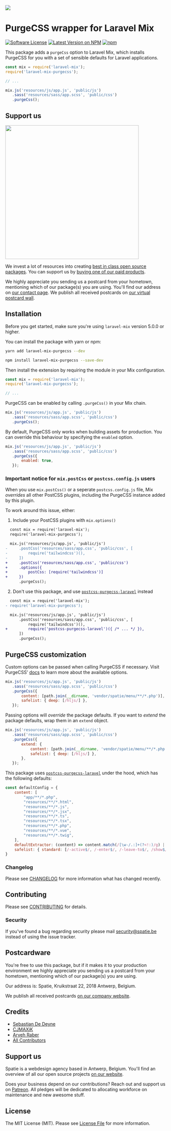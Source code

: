 
[<img src="https://github-ads.s3.eu-central-1.amazonaws.com/support-ukraine.svg?t=1" />](https://supportukrainenow.org)

# PurgeCSS wrapper for Laravel Mix

[![Software License](https://img.shields.io/badge/license-MIT-brightgreen.svg?style=flat-square)](LICENSE.md)
[![Latest Version on NPM](https://img.shields.io/npm/v/laravel-mix-purgecss.svg?style=flat-square)](https://npmjs.com/package/laravel-mix-purgecss)
[![npm](https://img.shields.io/npm/dt/laravel-mix-purgecss.svg?style=flat-square)](https://www.npmjs.com/package/laravel-mix-purgecss)

This package adds a `purgeCss` option to Laravel Mix, which installs PurgeCSS for you with a set of sensible defaults for Laravel applications.

```js
const mix = require('laravel-mix');
require('laravel-mix-purgecss');

// ...

mix.js('resources/js/app.js', 'public/js')
   .sass('resources/sass/app.scss', 'public/css')
   .purgeCss();
```

## Support us

[<img src="https://github-ads.s3.eu-central-1.amazonaws.com/laravel-mix-purgecss.jpg?t=1" width="419px" />](https://spatie.be/github-ad-click/laravel-mix-purgecss)

We invest a lot of resources into creating [best in class open source packages](https://spatie.be/open-source). You can support us by [buying one of our paid products](https://spatie.be/open-source/support-us).

We highly appreciate you sending us a postcard from your hometown, mentioning which of our package(s) you are using. You'll find our address on [our contact page](https://spatie.be/about-us). We publish all received postcards on [our virtual postcard wall](https://spatie.be/open-source/postcards).

## Installation

Before you get started, make sure you're using `laravel-mix` version 5.0.0 or higher.

You can install the package with yarn or npm:

```bash
yarn add laravel-mix-purgecss --dev
```

```bash
npm install laravel-mix-purgecss --save-dev
```

Then install the extension by requiring the module in your Mix configuration.

```js
const mix = require('laravel-mix');
require('laravel-mix-purgecss');

// ...
```

PurgeCSS can be enabled by calling `.purgeCss()` in your Mix chain.

```js
mix.js('resources/js/app.js', 'public/js')
   .sass('resources/sass/app.scss', 'public/css')
   .purgeCss();
```

By default, PurgeCSS only works when building assets for production. You can override this behaviour by specifying the `enabled` option.

```js
mix.js('resources/js/app.js', 'public/js')
   .sass('resources/sass/app.scss', 'public/css')
   .purgeCss({
       enabled: true,
   });
```

### Important notice for `mix.postCss` or `postcss.config.js` users

When you use `mix.postCss()` or a seperate `postcss.config.js` file, Mix _overrides_ all other PostCSS plugins, including the PurgeCSS instance added by this plugin.

To work around this issue, either:

1) Include your PostCSS plugins with `mix.options()`

```diff
  const mix = require('laravel-mix');
  require('laravel-mix-purgecss');

  mix.js('resources/js/app.js', 'public/js')
-     .postCss('resources/sass/app.css', 'public/css', [
-         require('tailwindcss')(),
-     ])
+     .postCss('resources/sass/app.css', 'public/css')
+     .options({
+         postCss: [require('tailwindcss')]
+     })
      .purgeCss();
```

2) Don't use this package, and use [`postcss-purgecss-laravel`](https://github.com/spatie/postcss-purgecss-laravel) instead

```diff
  const mix = require('laravel-mix');
- require('laravel-mix-purgecss');

  mix.js('resources/js/app.js', 'public/js')
      .postCss('resources/sass/app.css', 'public/css', [
          require('tailwindcss')(),
+         require('postcss-purgecss-laravel')({ /* ... */ }),
      ])
      .purgeCss();
```

## PurgeCSS customization

Custom options can be passed when calling PurgeCSS if necessary. Visit PurgeCSS' [docs](https://purgecss.com/configuration.html#options) to learn more about the available options.

```js
mix.js('resources/js/app.js', 'public/js')
   .sass('resources/sass/app.scss', 'public/css')
   .purgeCss({
       content: [path.join(__dirname, 'vendor/spatie/menu/**/*.php')],
       safelist: { deep: [/hljs/] },
   });
```

Passing options will _override_ the package defaults. If you want to _extend_ the package defaults, wrap them in an `extend` object.

```js
mix.js('resources/js/app.js', 'public/js')
   .sass('resources/sass/app.scss', 'public/css')
   .purgeCss({
       extend: {
           content: [path.join(__dirname, 'vendor/spatie/menu/**/*.php')],
           safelist: { deep: [/hljs/] },
       },
   });
```

This package uses [`postcss-purgecss-laravel`](https://github.com/spatie/postcss-purgecss-laravel) under the hood, which has the following defaults:

```js
const defaultConfig = {
    content: [
        "app/**/*.php",
        "resources/**/*.html",
        "resources/**/*.js",
        "resources/**/*.jsx",
        "resources/**/*.ts",
        "resources/**/*.tsx",
        "resources/**/*.php",
        "resources/**/*.vue",
        "resources/**/*.twig",
    ],
    defaultExtractor: (content) => content.match(/[\w-/.:]+(?<!:)/g) || [],
    safelist: { standard: [/-active$/, /-enter$/, /-leave-to$/, /show$/] },
}
```

### Changelog

Please see [CHANGELOG](CHANGELOG.md) for more information what has changed recently.

## Contributing

Please see [CONTRIBUTING](CONTRIBUTING.md) for details.

### Security

If you've found a bug regarding security please mail [security@spatie.be](mailto:security@spatie.be) instead of using the issue tracker.

## Postcardware

You're free to use this package, but if it makes it to your production environment we highly appreciate you sending us a postcard from your hometown, mentioning which of our package(s) you are using.

Our address is: Spatie, Kruikstraat 22, 2018 Antwerp, Belgium.

We publish all received postcards [on our company website](https://spatie.be/en/opensource/postcards).

## Credits

- [Sebastian De Deyne](https://github.com/sebastiandedeyne)
- [CJMAXiK](https://github.com/cjmaxik)
- [Aryeh Raber](https://github.com/aryehraber)
- [All Contributors](../../contributors)

## Support us

Spatie is a webdesign agency based in Antwerp, Belgium. You'll find an overview of all our open source projects [on our website](https://spatie.be/opensource).

Does your business depend on our contributions? Reach out and support us on [Patreon](https://www.patreon.com/spatie).
All pledges will be dedicated to allocating workforce on maintenance and new awesome stuff.

## License

The MIT License (MIT). Please see [License File](LICENSE.md) for more information.
